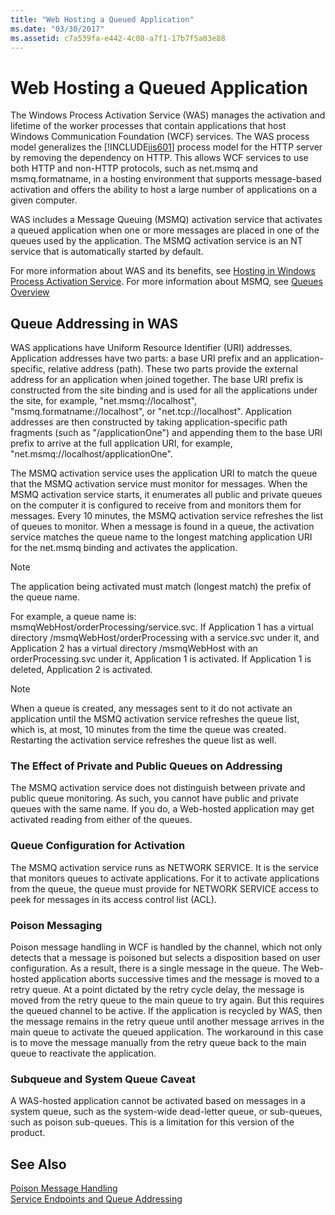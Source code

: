 ```yaml
---
title: "Web Hosting a Queued Application"
ms.date: "03/30/2017"
ms.assetid: c7a539fa-e442-4c08-a7f1-17b7f5a03e88
---
```

# Web Hosting a Queued Application
The Windows Process Activation Service (WAS) manages the activation and lifetime of the worker processes that contain applications that host Windows Communication Foundation (WCF) services. The WAS process model generalizes the [!INCLUDE[iis601](../../../../includes/iis601-md.md)] process model for the HTTP server by removing the dependency on HTTP. This allows WCF services to use both HTTP and non-HTTP protocols, such as net.msmq and msmq.formatname, in a hosting environment that supports message-based activation and offers the ability to host a large number of applications on a given computer.  
  
 WAS includes a Message Queuing (MSMQ) activation service that activates a queued application when one or more messages are placed in one of the queues used by the application. The MSMQ activation service is an NT service that is automatically started by default.  
  
 For more information about WAS and its benefits, see [Hosting in Windows Process Activation Service](../../../../docs/framework/wcf/feature-details/hosting-in-windows-process-activation-service.md). For more information about MSMQ, see [Queues Overview](../../../../docs/framework/wcf/feature-details/queues-overview.md)  
  
## Queue Addressing in WAS  
 WAS applications have Uniform Resource Identifier (URI) addresses. Application addresses have two parts: a base URI prefix and an application-specific, relative address (path). These two parts provide the external address for an application when joined together. The base URI prefix is constructed from the site binding and is used for all the applications under the site, for example, "net.msmq://localhost", "msmq.formatname://localhost", or "net.tcp://localhost". Application addresses are then constructed by taking application-specific path fragments (such as "/applicationOne") and appending them to the base URI prefix to arrive at the full application URI, for example, "net.msmq://localhost/applicationOne".  
  
 The MSMQ activation service uses the application URI to match the queue that the MSMQ activation service must monitor for messages. When the MSMQ activation service starts, it enumerates all public and private queues on the computer it is configured to receive from and monitors them for messages. Every 10 minutes, the MSMQ activation service refreshes the list of queues to monitor. When a message is found in a queue, the activation service matches the queue name to the longest matching application URI for the net.msmq binding and activates the application.  
  
> [!NOTE]
>  The application being activated must match (longest match) the prefix of the queue name.  
  
 For example, a queue name is: msmqWebHost/orderProcessing/service.svc. If Application 1 has a virtual directory /msmqWebHost/orderProcessing with a service.svc under it, and Application 2 has a virtual directory /msmqWebHost with an orderProcessing.svc under it, Application 1 is activated. If Application 1 is deleted, Application 2 is activated.  
  
> [!NOTE]
>  When a queue is created, any messages sent to it do not activate an application until the MSMQ activation service refreshes the queue list, which is, at most, 10 minutes from the time the queue was created. Restarting the activation service refreshes the queue list as well.  
  
### The Effect of Private and Public Queues on Addressing  
 The MSMQ activation service does not distinguish between private and public queue monitoring. As such, you cannot have public and private queues with the same name. If you do, a Web-hosted application may get activated reading from either of the queues.  
  
### Queue Configuration for Activation  
 The MSMQ activation service runs as NETWORK SERVICE. It is the service that monitors queues to activate applications. For it to activate applications from the queue, the queue must provide for NETWORK SERVICE access to peek for messages in its access control list (ACL).  
  
### Poison Messaging  
 Poison message handling in WCF is handled by the channel, which not only detects that a message is poisoned but selects a disposition based on user configuration. As a result, there is a single message in the queue. The Web-hosted application aborts successive times and the message is moved to a retry queue. At a point dictated by the retry cycle delay, the message is moved from the retry queue to the main queue to try again. But this requires the queued channel to be active. If the application is recycled by WAS, then the message remains in the retry queue until another message arrives in the main queue to activate the queued application. The workaround in this case is to move the message manually from the retry queue back to the main queue to reactivate the application.  
  
### Subqueue and System Queue Caveat  
 A WAS-hosted application cannot be activated based on messages in a system queue, such as the system-wide dead-letter queue, or sub-queues, such as poison sub-queues. This is a limitation for this version of the product.  
  
## See Also  
 [Poison Message Handling](../../../../docs/framework/wcf/feature-details/poison-message-handling.md)  
 [Service Endpoints and Queue Addressing](../../../../docs/framework/wcf/feature-details/service-endpoints-and-queue-addressing.md)
